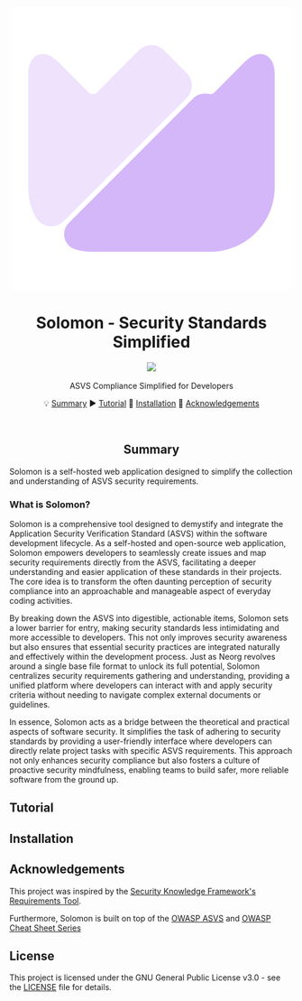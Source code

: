 <div align="center">

<img src="res/solomon.svg" />

# Solomon - Security Standards Simplified

<img src="res/license-gpl-v3.svg" />

ASVS Compliance Simplified for Developers

💡 [Summary](#summary)
▶️  [Tutorial](https://youtube.com/tuffgniuz)
🔧 [Installation](#installation)
🚀 [Acknowledgements](#acknowledgements)

</div>

<br/>

<div align="center">

## Summary

</div>

Solomon is a self-hosted web application designed to simplify the collection and understanding of ASVS security requirements.

### What is Solomon?
Solomon is a comprehensive tool designed to demystify and integrate the Application Security Verification Standard (ASVS) within the software development lifecycle. As a self-hosted and open-source web application, Solomon empowers developers to seamlessly create issues and map security requirements directly from the ASVS, facilitating a deeper understanding and easier application of these standards in their projects. The core idea is to transform the often daunting perception of security compliance into an approachable and manageable aspect of everyday coding activities.

By breaking down the ASVS into digestible, actionable items, Solomon sets a lower barrier for entry, making security standards less intimidating and more accessible to developers. This not only improves security awareness but also ensures that essential security practices are integrated naturally and effectively within the development process. Just as Neorg revolves around a single base file format to unlock its full potential, Solomon centralizes security requirements gathering and understanding, providing a unified platform where developers can interact with and apply security criteria without needing to navigate complex external documents or guidelines.

In essence, Solomon acts as a bridge between the theoretical and practical aspects of software security. It simplifies the task of adhering to security standards by providing a user-friendly interface where developers can directly relate project tasks with specific ASVS requirements. This approach not only enhances security compliance but also fosters a culture of proactive security mindfulness, enabling teams to build safer, more reliable software from the ground up.

## Tutorial

## Installation

## Acknowledgements

This project was inspired by the [Security Knowledge Framework's Requirements Tool](https://github.com/Security-Knowledge-Framework/SKF-requirements-tool).

Furthermore, Solomon is built on top of the [OWASP ASVS](https://github.com/OWASP/ASVS) and [OWASP Cheat Sheet Series](https://cheatsheetseries.owasp.org/)

## License

This project is licensed under the GNU General Public License v3.0 - see the [LICENSE](LICENSE) file for details.


